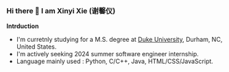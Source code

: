### Hi there 👋 I am Xinyi Xie (谢馨仪)

**Intrduction**

<!-- - I'm currently working. -->
- I'm curretnly studying for a M.S. degree at [Duke University](https://duke.edu/), Durham, NC, United States.
- I'm actively seeking 2024 summer software engineer internship.
- Language mainly used : Python, C/C++, Java, HTML/CSS/JavaScript.
<!--
- I'm working in [EPIC-LAB](https://pku-epic.github.io/), [CFCS](https://cfcs.pku.edu.cn/english/), [Peking University](https://english.pku.edu.cn/) as a research assistant.
- I once worked in Suzhou Zhito Tech. as a vision algorithm intern.
- I'm currently working on 3d vision & robotics, especially on active 3d scene understanding. 
- Reach me at my Wechat : mfp-0610.
-->
<!-- - I'm currently learning HPC & distributed system. -->
<!-- - 👯 I’m looking to collaborate on ...
- 🤔 I’m looking for help with ...
- 💬 Ask me about ... -->
<!-- - 😄 Pronouns: ...
- ⚡ Fun fact: ... -->
<!--
- 👋 Hi, I’m @xxyen
- 👀 I’m interested in ...
- 🌱 I’m currently learning ...
- 💞️ I’m looking to collaborate on ...
- 📫 How to reach me ...
-->
<!--
**Detail**

![Anurag's GitHub stats](https://github-readme-stats.vercel.app/api?username=xxyen)

![Top Langs](https://github-readme-stats.vercel.app/api/top-langs/?username=xxyen)
-->
<!-- &hide=javascript,html -->

